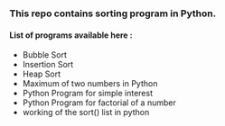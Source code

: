 ### This repo contains sorting program in Python.
#### List of programs available here :
 - Bubble Sort
 - Insertion Sort
 - Heap Sort
 - Maximum of two numbers in Python
 - Python Program for simple interest
 - Python Program for factorial of a number
 - working of the sort() list in python
 
